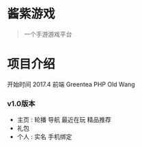 # 酱紫游戏

> 一个手游游戏平台


# 项目介绍

开始时间 2017.4
前端 Greentea
PHP Old Wang

### v1.0版本

- 主页 : 轮播 导航 最近在玩 精品推荐
- 礼包
- 个人 : 实名 手机绑定
